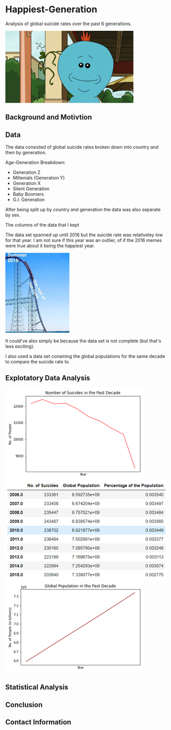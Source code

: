 # Happiest-Generation
Analysis of global suicide rates over the past 6 generations. 

<img src="images/Meseeks.gif" alt="drawing" width="400"/>



## Background and Motivtion


## Data

The data consisted of global suicide rates broken down into country and then by generation. 

Age-Generation Breakdown:
+ Generation Z
+ Millenials (Generation Y)
+ Generation X
+ Silent Generation
+ Baby Boomers
+ G.I. Generation

After being split up by country and generation the data was also separate by sex. 

The columns of the data that I kept

The data set spanned up until 2016 but the suicide rate was relativeley low for that year. I am not sure if this year was an outlier, of if the 2016 memes were true about it being the happiest year.

<img src="images/summer2016meme2.jpg" alt="drawing" width="200"/>

It could've also simply be because the data set is not complete (but that's less exciting). 

I also used a data set conaining the global populations for the same decade to compare the suicide rate to.

## Explotatory Data Analysis

<img src="images/Suicide_count_last_decade.png" />

<img src="images/percent_suiPNG.PNG" />

<img src="images/Global_pop_last_decade.png" />


## Statistical Analysis

## Conclusion

## Contact Information